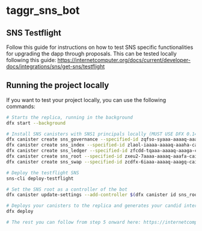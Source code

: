 # taggr_sns_bot

## SNS Testflight

Follow this guide for instructions on how to test SNS specific functionalities for upgrading the dapp through proposals. This can be tested locally following this guide: https://internetcomputer.org/docs/current/developer-docs/integrations/sns/get-sns/testflight

## Running the project locally

If you want to test your project locally, you can use the following commands:

```bash
# Starts the replica, running in the background
dfx start --background

# Install SNS canisters with SNS1 principals locally (MUST USE DFX 0.14.x+)
dfx canister create sns_governance --specified-id zqfso-syaaa-aaaaq-aaafq-cai
dfx canister create sns_index --specified-id zlaol-iaaaa-aaaaq-aaaha-cai
dfx canister create sns_ledger --specified-id zfcdd-tqaaa-aaaaq-aaaga-cai
dfx canister create sns_root --specified-id zxeu2-7aaaa-aaaaq-aaafa-cai
dfx canister create sns_swap --specified-id zcdfx-6iaaa-aaaaq-aaagq-cai

# Deploy the testflight SNS
sns-cli deploy-testflight

# Set the SNS root as a controller of the bot
dfx canister update-settings --add-controller $(dfx canister id sns_root) taggr_sns_backend

# Deploys your canisters to the replica and generates your candid interface
dfx deploy

# The rest you can follow from step 5 onward here: https://internetcomputer.org/docs/current/developer-docs/integrations/sns/get-sns/testflight/#7-test-executing-code-on-sns-managed-canisters-via-sns-proposals
```
